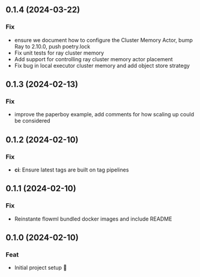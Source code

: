 ## 0.1.4 (2024-03-22)

### Fix

- ensure we document how to configure the Cluster Memory Actor, bump Ray to 2.10.0, push poetry.lock
- Fix unit tests for ray cluster memory
- Add support for controlling ray cluster memory actor placement
- Fix bug in local executor cluster memory and add object store strategy

## 0.1.3 (2024-02-13)

### Fix

- improve the paperboy example, add comments for how scaling up could be considered

## 0.1.2 (2024-02-10)

### Fix

- **ci**: Ensure latest tags are built on tag pipelines

## 0.1.1 (2024-02-10)

### Fix

- Reinstante flowml bundled docker images and include README

## 0.1.0 (2024-02-10)

### Feat

- Initial project setup :tada:
